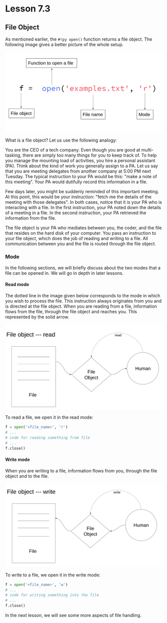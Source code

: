 # Lesson 7.3

## File Object

As mentioned earlier, the `#!py open()` function returns a file object. The following image gives a better picture of the whole setup.

 ![](../assets/images/img-48.png)

What is a file object? Let us use the following analogy: 

You are the CEO of a tech company. Even though you are good at multi-tasking, there are simply too many things for you to keep track of. To help you manage the mounting load of activities, you hire a personal assistant (PA). Think about the kind of work you generally assign to a PA. Let us say that you are meeting delegates from another company at 5:00 PM next Tuesday. The typical instruction to your PA would be this: "make a note of this meeting". Your PA would dutifully record this information in a file.

Few days later, you might be suddenly reminded of this important meeting. At this point, this would be your instruction: "fetch me the details of the meeting with those delegates". In both cases, notice that it is your PA who is interacting with a file. In the first instruction, your PA noted down the details of a meeting in a file. In the second instruction, your PA retrieved the information from the file.

The file object is your PA who mediates between you, the coder, and the file that resides on the hard disk of your computer. You pass an instruction to your file object, which does the job of reading and writing to a file. All communication between you and the file is routed through the file object.

### Mode

In the following sections, we will briefly discuss about the two modes that a file can be opened in. We will go in depth in later lessons.

#### Read mode

The dotted line in the image given below corresponds to the mode in which you wish to process the file. This instruction always originates from you and is directed at the file object. When you are reading from a file, information flows from the file, through the file object and reaches you. This represented by the solid arrow. 

![](../assets/images/img-49.png)

To read a file, we open it in the read mode:

```python linenums="1"
f = open('<file_name>', 'r')
# ...
# code for reading something from file
# ...
f.close()
```

#### Write mode

When you are writing to a file, information flows from you, through the file object and to the file.

![](../assets/images/img-50.png)

To write to a file, we open it in the write mode:

```python
f = open('<file_name>', 'w')
# ...
# code for writing something into the file
# ...
f.close()
```

In the next lesson, we will see some more aspects of file handling.

